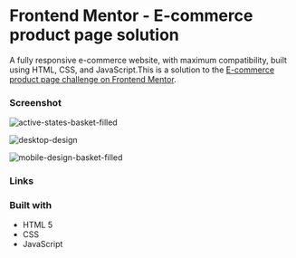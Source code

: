 # Frontend Mentor - E-commerce product page solution

A fully responsive e-commerce website, with maximum compatibility, built using HTML, CSS, and JavaScript.This is a solution to the [E-commerce product page challenge on Frontend Mentor](https://www.frontendmentor.io/challenges/ecommerce-product-page-UPsZ9MJp6).


### Screenshot
![active-states-basket-filled](https://github.com/dekema9924/Eccommerce-site/assets/143339000/089e8efd-da19-4be6-a297-dd76dd52e6e0)



![desktop-design](https://github.com/dekema9924/Eccommerce-site/assets/143339000/428c57b1-e01a-4420-b52c-55d4c6593c7d)

![mobile-design-basket-filled](https://github.com/dekema9924/Eccommerce-site/assets/143339000/b4e3f714-21ea-4d43-892c-d73487a9e7a0)

### Links


### Built with

- HTML 5
- CSS 
- JavaScript




